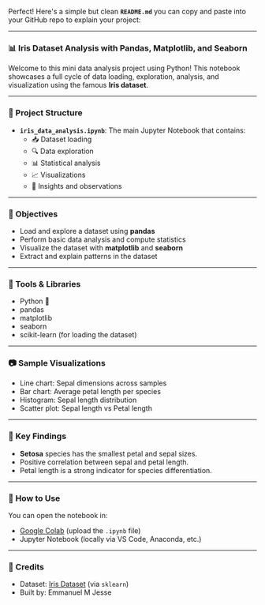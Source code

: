Perfect! Here's a simple but clean **`README.md`** you can copy and paste into your GitHub repo to explain your project:

---

### 📊 Iris Dataset Analysis with Pandas, Matplotlib, and Seaborn

Welcome to this mini data analysis project using Python! This notebook showcases a full cycle of data loading, exploration, analysis, and visualization using the famous **Iris dataset**.

---

### 📁 Project Structure

- **`iris_data_analysis.ipynb`**: The main Jupyter Notebook that contains:
  - 📥 Dataset loading
  - 🔍 Data exploration
  - 📊 Statistical analysis
  - 📈 Visualizations
  - 🧠 Insights and observations

---

### 📌 Objectives

- Load and explore a dataset using **pandas**
- Perform basic data analysis and compute statistics
- Visualize the dataset with **matplotlib** and **seaborn**
- Extract and explain patterns in the dataset

---

### 🔧 Tools & Libraries

- Python 🐍
- pandas
- matplotlib
- seaborn
- scikit-learn (for loading the dataset)

---

### 📷 Sample Visualizations

- Line chart: Sepal dimensions across samples
- Bar chart: Average petal length per species
- Histogram: Sepal length distribution
- Scatter plot: Sepal length vs Petal length

---

### 🧠 Key Findings

- **Setosa** species has the smallest petal and sepal sizes.
- Positive correlation between sepal and petal length.
- Petal length is a strong indicator for species differentiation.

---

### 📎 How to Use

You can open the notebook in:
- [Google Colab](https://colab.research.google.com/) (upload the `.ipynb` file)
- Jupyter Notebook (locally via VS Code, Anaconda, etc.)

---

### 🤝 Credits

- Dataset: [Iris Dataset](https://scikit-learn.org/stable/datasets/toy_dataset.html#iris-dataset) (via `sklearn`)
- Built by: Emmanuel M Jesse

